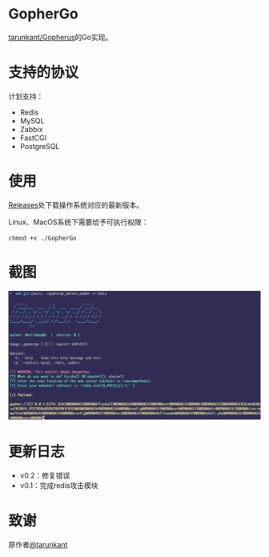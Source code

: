 # GopherGo

[tarunkant/Gopherus](https://github.com/tarunkant/Gopherus)的Go实现。

# 支持的协议
计划支持：
- Redis
- MySQL
- Zabbix
- FastCGI
- PostgreSQL

# 使用
[Releases](https://github.com/evilAdan0s/GopherGo/releases)处下载操作系统对应的最新版本。

Linux、MacOS系统下需要给予可执行权限：

```
chmod +x ./GopherGo
```

# 截图

![](./imgs/redis.png)

# 更新日志
- v0.2：修复错误
- v0.1：完成redis攻击模块

# 致谢
原作者[@tarunkant](https://github.com/tarunkant/Gopherus)